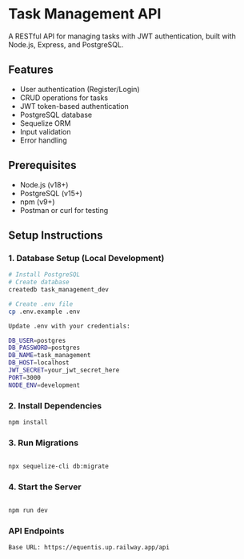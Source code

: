 # Task Management API

A RESTful API for managing tasks with JWT authentication, built with Node.js, Express, and PostgreSQL.

## Features

- User authentication (Register/Login)
- CRUD operations for tasks
- JWT token-based authentication
- PostgreSQL database
- Sequelize ORM
- Input validation
- Error handling

## Prerequisites

- Node.js (v18+)
- PostgreSQL (v15+)
- npm (v9+)
- Postman or curl for testing

## Setup Instructions

### 1. Database Setup (Local Development)

```bash
# Install PostgreSQL
# Create database
createdb task_management_dev

# Create .env file
cp .env.example .env

Update .env with your credentials:

DB_USER=postgres
DB_PASSWORD=postgres
DB_NAME=task_management
DB_HOST=localhost
JWT_SECRET=your_jwt_secret_here
PORT=3000
NODE_ENV=development

```

### 2. Install Dependencies
```bash
npm install
```

### 3. Run Migrations

```bash

npx sequelize-cli db:migrate
```

### 4. Start the Server
```bash

npm run dev

```

### API Endpoints
```bash
Base URL: https://equentis.up.railway.app/api
```

